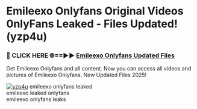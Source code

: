 # Emileexo Onlyfans Original Videos 0nlyFans Leaked - Files Updated! (yzp4u)

<h3>🔴 CLICK HERE 🌐==►► <a href="https://tinyurl.com/x26r9saj" rel="nofollow">Emileexo Onlyfans Updated Files</a></h3>

Get Emileexo Onlyfans and all content. Now you can access all videos and pictures of Emileexo Onlyfans. New Updated Files 2025!

[![yzp4u](https://i.imgur.com/LkgZPqh.gif)](https://tinyurl.com/x26r9saj)
emileexo onlyfans leaked<br>
emileexo leaked onlyfans<br>
emileexo onlyfans leaks